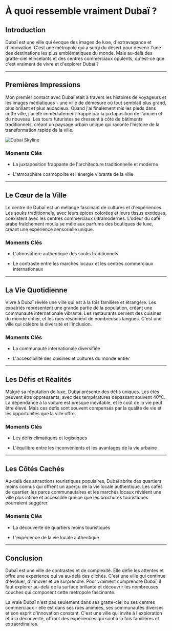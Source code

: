 # À quoi ressemble vraiment Dubaï ?

## Introduction

Dubaï est une ville qui évoque des images de luxe, d'extravagance et d'innovation. C'est une métropole qui a surgi du désert pour devenir l'une des destinations les plus emblématiques du monde. Mais au-delà des gratte-ciel étincelants et des centres commerciaux opulents, qu'est-ce que c'est vraiment de vivre et d'explorer Dubaï ?

---

## Premières Impressions

Mon premier contact avec Dubaï était à travers les histoires de voyageurs et les images médiatiques - une ville de démesure où tout semblait plus grand, plus brillant et plus audacieux. Quand j'ai finalement mis les pieds dans cette ville, j'ai été immédiatement frappé par la juxtaposition de l'ancien et du nouveau. Les tours futuristes se dressent à côté de bâtiments traditionnels, créant un paysage urbain unique qui raconte l'histoire de la transformation rapide de la ville.

![Dubai Skyline](https://twotrekkers.nyc3.cdn.digitaloceanspaces.com/media/multipart-uploads/Dubai_skyline.svg)

### Moments Clés

- La juxtaposition frappante de l'architecture traditionnelle et moderne

- L'atmosphère cosmopolite et l'énergie vibrante de la ville

---

## Le Cœur de la Ville

Le centre de Dubaï est un mélange fascinant de cultures et d'expériences. Les souks traditionnels, avec leurs épices colorées et leurs tissus exotiques, coexistent avec les centres commerciaux ultramodernes. L'odeur du café arabe fraîchement moulu se mêle aux parfums des boutiques de luxe, créant une expérience sensorielle unique.

### Moments Clés

- L'atmosphère authentique des souks traditionnels

- Le contraste entre les marchés locaux et les centres commerciaux internationaux

---

## La Vie Quotidienne

Vivre à Dubaï révèle une ville qui est à la fois familière et étrangère. Les expatriés représentent une grande partie de la population, créant une communauté internationale vibrante. Les restaurants servent des cuisines du monde entier, et les rues résonnent de nombreuses langues. C'est une ville qui célèbre la diversité et l'inclusion.

### Moments Clés

- La communauté internationale diversifiée

- L'accessibilité des cuisines et cultures du monde entier

---

## Les Défis et Réalités

Malgré sa réputation de luxe, Dubaï présente des défis uniques. Les étés peuvent être oppressants, avec des températures dépassant souvent 40°C. La dépendance à la voiture est presque inévitable, et le coût de la vie peut être élevé. Mais ces défis sont souvent compensés par la qualité de vie et les opportunités que la ville offre.

### Moments Clés

- Les défis climatiques et logistiques

- L'équilibre entre les inconvénients et les avantages de la vie urbaine

---

## Les Côtés Cachés

Au-delà des attractions touristiques populaires, Dubaï abrite des quartiers moins connus qui offrent un aperçu de la vie locale authentique. Les cafés de quartier, les parcs communautaires et les marchés locaux révèlent une ville plus intime et accessible que ce que les brochures touristiques pourraient suggérer.

### Moments Clés

- La découverte de quartiers moins touristiques

- L'expérience de la vie locale authentique

---

## Conclusion

Dubaï est une ville de contrastes et de complexité. Elle défie les attentes et offre une expérience qui va au-delà des clichés. C'est une ville qui continue d'évoluer, d'innover et de surprendre. Pour vraiment comprendre Dubaï, il faut explorer au-delà de la surface brillante et découvrir les nombreuses couches qui composent cette métropole fascinante.

La vraie Dubaï n'est pas seulement dans ses gratte-ciel ou ses centres commerciaux - elle est dans ses rues animées, ses communautés diverses et son esprit d'innovation constant. C'est une ville qui invite à l'exploration et à la découverte, offrant des expériences qui sont à la fois familières et extraordinaires.
